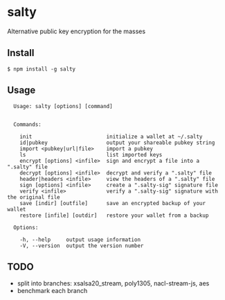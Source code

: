 salty
=====

Alternative public key encryption for the masses

## Install

```
$ npm install -g salty
```

## Usage

```
  Usage: salty [options] [command]


  Commands:

    init                        initialize a wallet at ~/.salty
    id|pubkey                   output your shareable pubkey string
    import <pubkey|url|file>    import a pubkey
    ls                          list imported keys
    encrypt [options] <infile>  sign and encrypt a file into a ".salty" file
    decrypt [options] <infile>  decrypt and verify a ".salty" file
    header|headers <infile>     view the headers of a ".salty" file
    sign [options] <infile>     create a ".salty-sig" signature file
    verify <infile>             verify a ".salty-sig" signature with the original file
    save [indir] [outfile]      save an encrypted backup of your wallet
    restore [infile] [outdir]   restore your wallet from a backup

  Options:

    -h, --help     output usage information
    -V, --version  output the version number
```

## TODO

- split into branches: xsalsa20_stream, poly1305, nacl-stream-js, aes
- benchmark each branch
